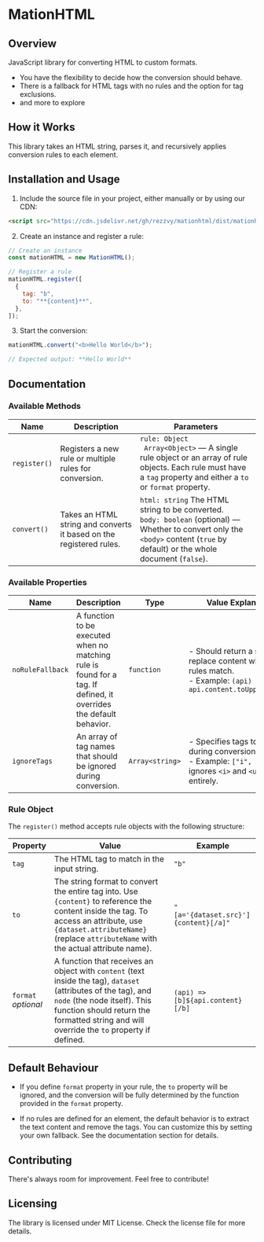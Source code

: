 # MationHTML

## Overview

JavaScript library for converting HTML to custom formats.

- You have the flexibility to decide how the conversion should behave.
- There is a fallback for HTML tags with no rules and the option for tag exclusions.
- and more to explore

## How it Works

This library takes an HTML string, parses it, and recursively applies conversion rules to each element.

## Installation and Usage

1. Include the source file in your project, either manually or by using our CDN:

```html
<script src="https://cdn.jsdelivr.net/gh/rezzvy/mationhtml/dist/mationhtml.min.js"></script>
```

2. Create an instance and register a rule:

```javascript
// Create an instance
const mationHTML = new MationHTML();

// Register a rule
mationHTML.register([
  {
    tag: "b",
    to: "**{content}**",
  },
]);
```

3. Start the conversion:

```javascript
mationHTML.convert("<b>Hello World</b>");

// Expected output: **Hello World**
```

## Documentation

### Available Methods

| Name         | Description                                                         | Parameters                                                                                                                                                                          |
| ------------ | ------------------------------------------------------------------- | ----------------------------------------------------------------------------------------------------------------------------------------------------------------------------------- |
| `register()` | Registers a new rule or multiple rules for conversion.              | `rule: Object `<br>` Array<Object>` — A single rule object or an array of rule objects. Each rule must have a `tag` property and either a `to` or `format` property.                |
| `convert()`  | Takes an HTML string and converts it based on the registered rules. | `html: string` The HTML string to be converted. <br> `body: boolean` (optional) — Whether to convert only the `<body>` content (`true` by default) or the whole document (`false`). |

### Available Properties

| Name             | Description                                                                                                        | Type            | Value Explanation                                                                                                      |
| ---------------- | ------------------------------------------------------------------------------------------------------------------ | --------------- | ---------------------------------------------------------------------------------------------------------------------- |
| `noRuleFallback` | A function to be executed when no matching rule is found for a tag. If defined, it overrides the default behavior. | `function`      | - Should return a string to replace content when no rules match. <br> - Example: `(api) => api.content.toUpperCase();` |
| `ignoreTags`     | An array of tag names that should be ignored during conversion.                                                    | `Array<string>` | - Specifies tags to skip during conversion. <br> - Example: `["i", "u"]` ignores `<i>` and `<u>` tags entirely.        |

### Rule Object

The `register()` method accepts rule objects with the following structure:

| Property            | Value                                                                                                                                                                                                                                      | Example                              |
| ------------------- | ------------------------------------------------------------------------------------------------------------------------------------------------------------------------------------------------------------------------------------------ | ------------------------------------ |
| `tag`               | The HTML tag to match in the input string.                                                                                                                                                                                                 | `"b"`                                |
| `to`                | The string format to convert the entire tag into. Use `{content}` to reference the content inside the tag. To access an attribute, use `{dataset.attributeName}` (replace `attributeName` with the actual attribute name).                 | `"[a='{dataset.src}']{content}[/a]"` |
| `format` _optional_ | A function that receives an object with `content` (text inside the tag), `dataset` (attributes of the tag), and `node` (the node itself). This function should return the formatted string and will override the `to` property if defined. | `(api) => [b]${api.content}[/b]`    |

## Default Behaviour

- If you define `format` property in your rule, the `to` property will be ignored, and the conversion will be fully determined by the function provided in the `format` property.

- If no rules are defined for an element, the default behavior is to extract the text content and remove the tags. You can customize this by setting your own fallback. See the documentation section for details.

## Contributing

There's always room for improvement. Feel free to contribute!

## Licensing

The library is licensed under MIT License. Check the license file for more details.
